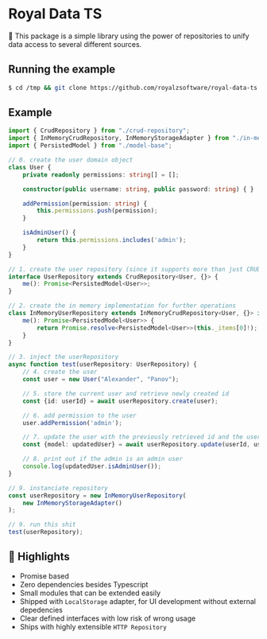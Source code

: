 # Royal Data TS

🚀 This package is a simple library using the power of repositories to unify data access to several different sources.

## Running the example
```sh
$ cd /tmp && git clone https://github.com/royalzsoftware/royal-data-ts && cd royal-data-ts && npm install && npm run example
```

## Example
```typescript
import { CrudRepository } from "./crud-repository";
import { InMemoryCrudRepository, InMemoryStorageAdapter } from "./in-memory-repository";
import { PersistedModel } from "./model-base";

// 0. create the user domain object
class User {
    private readonly permissions: string[] = [];

    constructor(public username: string, public password: string) { }

    addPermission(permission: string) {
        this.permissions.push(permission);
    }

    isAdminUser() {
        return this.permissions.includes('admin');
    }
}

// 1. create the user repository (since it supports more than just CRUD endpoints)
interface UserRepository extends CrudRepository<User, {}> {
    me(): Promise<PersistedModel<User>>;
}

// 2. create the in memory implementation for further operations
class InMemoryUserRepository extends InMemoryCrudRepository<User, {}> implements UserRepository {
    me(): Promise<PersistedModel<User>> {
        return Promise.resolve<PersistedModel<User>>(this._items[0]!);
    }
}

// 3. inject the userRepository
async function test(userRepository: UserRepository) {
    // 4. create the user
    const user = new User("Alexander", "Panov");

    // 5. store the current user and retrieve newly created id
    const {id: userId} = await userRepository.create(user);

    // 6. add permission to the user
    user.addPermission('admin');

    // 7. update the user with the previously retrieved id and the user data
    const {model: updatedUser} = await userRepository.update(userId, user);

    // 8. print out if the admin is an admin user
    console.log(updatedUser.isAdminUser());
}

// 9. instanciate repository
const userRepository = new InMemoryUserRepository(
    new InMemoryStorageAdapter()
);

// 9. run this shit
test(userRepository);
```

## 🌟 Highlights
- Promise based
- Zero dependencies besides Typescript
- Small modules that can be extended easily
- Shipped with `LocalStorage` adapter, for UI development without external depedencies
- Clear defined interfaces with low risk of wrong usage
- Ships with highly extensible `HTTP Repository`


